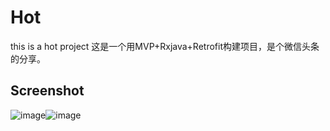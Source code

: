 # Hot
this is a hot project
这是一个用MVP+Rxjava+Retrofit构建项目，是个微信头条的分享。

##  Screenshot

![image](https://github.com/zj-wukewei/Hot/blob/master/screenshot/1.png)![image](https://github.com/zj-wukewei/Hot/blob/master/screenshot/2.png)
